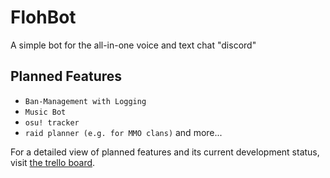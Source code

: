 # FlohBot
A simple bot for the all-in-one voice and text chat "discord"

## Planned Features
- `Ban-Management with Logging`
- `Music Bot`
- `osu! tracker`
- `raid planner (e.g. for MMO clans)` and more...

For a detailed view of planned features and its current development status, visit [the trello board](https://trello.com/b/uFtCLcg3/flohbot-development).
